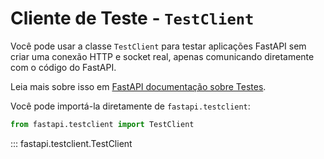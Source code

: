 # Cliente de Teste - `TestClient`

Você pode usar a classe `TestClient` para testar aplicações FastAPI sem criar uma conexão HTTP e socket real, apenas comunicando diretamente com o código do FastAPI.

Leia mais sobre isso em [FastAPI documentação sobre Testes](https://fastapi.tiangolo.com/tutorial/testing/).

Você pode importá-la diretamente de `fastapi.testclient`:

```python
from fastapi.testclient import TestClient
```

::: fastapi.testclient.TestClient
